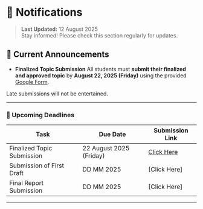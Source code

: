# 🔔 Notifications

> **Last Updated:** 12 August 2025  
> Stay informed! Please check this section regularly for updates.

## 📢 Current Announcements

 - **Finalized Topic Submission**
All students must **submit their finalized and approved topic** by **August 22, 2025 (Friday)** using the provided [Google Form](https://gndec-yjs.github.io/SMCE/Contents/final-topic-submission.html).

Late submissions will not be entertained.

---

### 📅 Upcoming Deadlines

| Task                                  | Due Date       | Submission Link |
|--------------------------------------|---------------| --- |
| Finalized Topic Submission           | 22 August 2025 (Friday) | [Click Here](https://gndec-yjs.github.io/SMCE/Contents/final-topic-submission.html) |
| Submission of First Draft            | DD MM 2025 | [Click Here] |
| Final Report Submission              | DD MM 2025 | [Click Here] |

---



